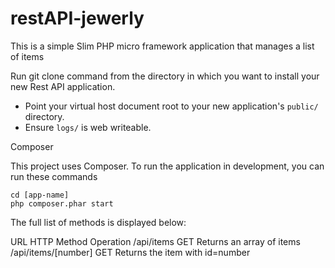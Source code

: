 # restAPI-jewerly

This is a simple Slim PHP micro framework application that manages a list of items

Run git clone command from the directory in which you want to install your new Rest API application.

* Point your virtual host document root to your new application's `public/` directory.
* Ensure `logs/` is web writeable.

Composer

This project uses Composer. To run the application in development, you can run these commands 

	cd [app-name]
	php composer.phar start
  
The full list of methods is displayed below:

URL                           HTTP Method  Operation
/api/items                    GET          Returns an array of items
/api/items/[number]           GET          Returns the item with id=number
